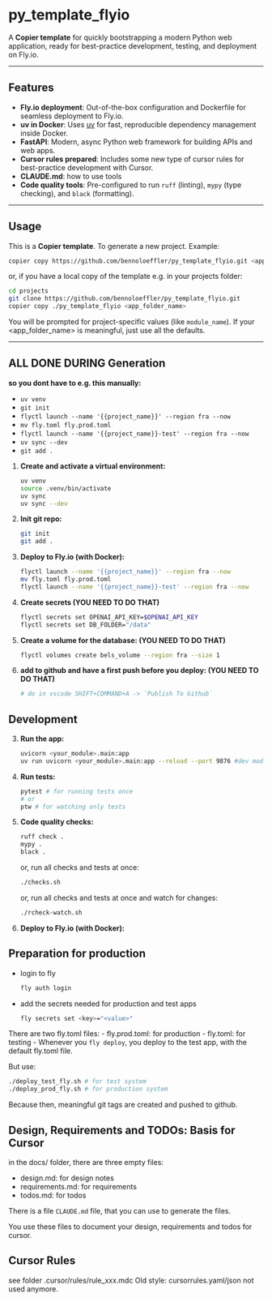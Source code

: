 # py_template_flyio

A **Copier template** for quickly bootstrapping a modern Python web application, ready for best-practice development, testing, and deployment on Fly.io.

---

## Features

- **Fly.io deployment**: Out-of-the-box configuration and Dockerfile for seamless deployment to Fly.io.
- **uv in Docker**: Uses [uv](https://github.com/astral-sh/uv) for fast, reproducible dependency management inside Docker.
- **FastAPI**: Modern, async Python web framework for building APIs and web apps.
- **Cursor rules prepared**: Includes some new type of cursor rules for best-practice development with Cursor.
- **CLAUDE.md**: how to use tools
- **Code quality tools**: Pre-configured to run `ruff` (linting), `mypy` (type checking), and `black` (formatting).

---

## Usage

This is a **Copier template**. To generate a new project.
Example:

```bash
copier copy https://github.com/bennoloeffler/py_template_flyio.git <app_folder_name>
```

or, if you have a local copy of the template e.g. in your projects folder:



```bash
cd projects
git clone https://github.com/bennoloeffler/py_template_flyio.git
copier copy ./py_template_flyio <app_folder_name>
```

You will be prompted for project-specific values (like `module_name`). If your <app_folder_name> is meaningful, just use all the defaults.

---

## ALL DONE DURING Generation

**so you dont have to e.g. this manually:**
  - ```uv venv```
  - ```git init```
  - ```flyctl launch --name '{{project_name}}' --region fra --now```
  - ```mv fly.toml fly.prod.toml```
  - ```flyctl launch --name '{{project_name}}-test' --region fra --now```
  - ```uv sync --dev```
  - ```git add .```


1. **Create and activate a virtual environment:**
   ```bash
   uv venv
   source .venv/bin/activate
   uv sync
   uv sync --dev

   ```
2. **Init git repo:**
   ```bash
   git init
   git add .
   ```

3. **Deploy to Fly.io (with Docker):**
   ```bash
   flyctl launch --name '{{project_name}}' --region fra --now
   mv fly.toml fly.prod.toml
   flyctl launch --name '{{project_name}}-test' --region fra --now
   ```

4. **Create secrets (YOU NEED TO DO THAT)**
   ```bash
   flyctl secrets set OPENAI_API_KEY=$OPENAI_API_KEY
   flyctl secrets set DB_FOLDER="/data"
   ```

4. **Create a volume for the database:  (YOU NEED TO DO THAT)**
   ```bash
   flyctl volumes create bels_volume --region fra --size 1
   ```
4. **add to github and have a first push before you deploy:  (YOU NEED TO DO THAT)**
   ```bash
   # do in vscode SHIFT+COMMAND+A -> `Publish To Github`
   ```


## Development
3. **Run the app:**
   ```bash
   uvicorn <your_module>.main:app 
   uv run uvicorn <your_module>.main:app --reload --port 9876 #dev mode
   ```
4. **Run tests:**
   ```bash
   pytest # for running tests once
   # or
   ptw # for watching only tests
   ```
5. **Code quality checks:**
   ```bash
   ruff check .
   mypy .
   black .
   ```
   or, run all checks and tests at once:
   ```bash
   ./checks.sh
   ```
   or, run all checks and tests at once and watch for changes:
   ```bash
   ./rcheck-watch.sh
   ```
6. **Deploy to Fly.io (with Docker):**

## Preparation for production
- login to fly
    ```bash
    fly auth login
    ```
- add the secrets needed for production and test apps
    ```bash
    fly secrets set <key>="<value>"
    ```
There are two fly.toml files:
    - fly.prod.toml: for production
    - fly.toml: for testing
    - Whenever you ```fly deploy```, you deploy to the test app, with the default fly.toml file.

But use:
```bash
./deploy_test_fly.sh # for test system 
./deploy_prod_fly.sh # for production system
```
Because then, meaningful git tags are created and pushed to github.

## Design, Requirements and TODOs: Basis for Cursor
in the docs/ folder, there are three empty files:
 - design.md: for design notes
 - requirements.md: for requirements
 - todos.md: for todos

There is a file ```CLAUDE.md``` file, that you can use to generate the files.

You use these files to document your design, requirements and todos for cursor.

## Cursor Rules
see folder .cursor/rules/rule_xxx.mdc
Old style: cursorrules.yaml/json not used anymore.
